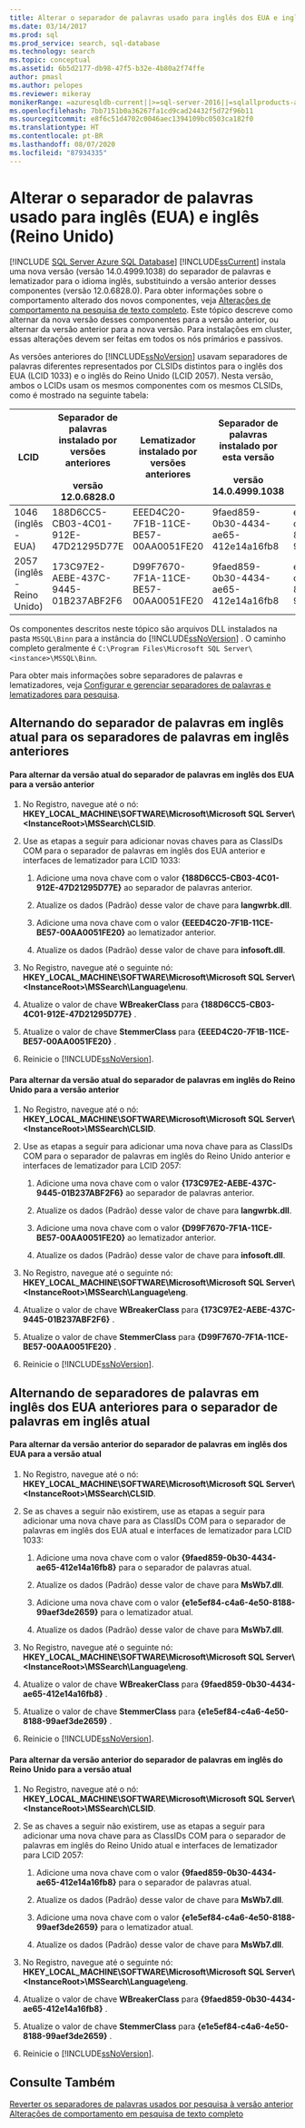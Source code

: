 ```yaml
---
title: Alterar o separador de palavras usado para inglês dos EUA e inglês do Reino Unido | Microsoft Docs
ms.date: 03/14/2017
ms.prod: sql
ms.prod_service: search, sql-database
ms.technology: search
ms.topic: conceptual
ms.assetid: 6b5d2177-db98-47f5-b32e-4b80a2f74ffe
author: pmasl
ms.author: pelopes
ms.reviewer: mikeray
monikerRange: =azuresqldb-current||>=sql-server-2016||=sqlallproducts-allversions||>=sql-server-linux-2017||=azuresqldb-mi-current
ms.openlocfilehash: 7bb7151b0a36267fa1cd9cad24432f5d72f96b11
ms.sourcegitcommit: e8f6c51d4702c0046aec1394109bc0503ca182f0
ms.translationtype: HT
ms.contentlocale: pt-BR
ms.lasthandoff: 08/07/2020
ms.locfileid: "87934335"
---
```

# <a name="change-the-word-breaker-used-for-us-english-and-uk-english"></a>Alterar o separador de palavras usado para inglês (EUA) e inglês (Reino Unido)
[!INCLUDE [SQL Server Azure SQL Database](../../includes/applies-to-version/sql-asdb.md)]
  [!INCLUDE[ssCurrent](../../includes/sscurrent-md.md)] instala uma nova versão (versão 14.0.4999.1038) do separador de palavras e lematizador para o idioma inglês, substituindo a versão anterior desses componentes (versão 12.0.6828.0). Para obter informações sobre o comportamento alterado dos novos componentes, veja [Alterações de comportamento na pesquisa de texto completo](https://docs.microsoft.com/sql/relational-databases/search/full-text-search?view=sql-server-ver15). Este tópico descreve como alternar da nova versão desses componentes para a versão anterior, ou alternar da versão anterior para a nova versão. Para instalações em cluster, essas alterações devem ser feitas em todos os nós primários e passivos.  
  
 As versões anteriores do [!INCLUDE[ssNoVersion](../../includes/ssnoversion-md.md)] usavam separadores de palavras diferentes representados por CLSIDs distintos para o inglês dos EUA (LCID 1033) e o inglês do Reino Unido (LCID 2057). Nesta versão, ambos o LCIDs usam os mesmos componentes com os mesmos CLSIDs, como é mostrado na seguinte tabela:  
  
|LCID|Separador de palavras instalado por versões anteriores<br /><br /> versão 12.0.6828.0|Lematizador instalado por versões anteriores|Separador de palavras instalado por esta versão<br /><br /> versão 14.0.4999.1038|Lematizador instalado por esta versão|  
|----------|-------------------------------------------------------------------------|--------------------------------------------|-----------------------------------------------------------------------|---------------------------------------|  
|1046<br />(inglês - EUA)|188D6CC5-CB03-4C01-912E-47D21295D77E|EEED4C20-7F1B-11CE-BE57-00AA0051FE20|9faed859-0b30-4434-ae65-412e14a16fb8|e1e5ef84-c4a6-4e50-8188-99aef3de2659|  
|2057<br />(inglês - Reino Unido)|173C97E2-AEBE-437C-9445-01B237ABF2F6|D99F7670-7F1A-11CE-BE57-00AA0051FE20|9faed859-0b30-4434-ae65-412e14a16fb8|e1e5ef84-c4a6-4e50-8188-99aef3de2659|  
  
 Os componentes descritos neste tópico são arquivos DLL instalados na pasta `MSSQL\Binn` para a instância do [!INCLUDE[ssNoVersion](../../includes/ssnoversion-md.md)] . O caminho completo geralmente é `C:\Program Files\Microsoft SQL Server\<instance>\MSSQL\Binn`.  
  
 Para obter mais informações sobre separadores de palavras e lematizadores, veja [Configurar e gerenciar separadores de palavras e lematizadores para pesquisa](../../relational-databases/search/configure-and-manage-word-breakers-and-stemmers-for-search.md).  
  
## <a name="switching-from-the-current-english-word-breaker-to-the-previous-english-word-breakers"></a>Alternando do separador de palavras em inglês atual para os separadores de palavras em inglês anteriores  
  
#### <a name="to-switch-from-the-current-version-of-the-us-english-word-breaker-to-the-previous-version"></a>Para alternar da versão atual do separador de palavras em inglês dos EUA para a versão anterior  
  
1.  No Registro, navegue até o nó: **HKEY_LOCAL_MACHINE\SOFTWARE\Microsoft\Microsoft SQL Server\\<InstanceRoot\>\MSSearch\CLSID**.  
  
2.  Use as etapas a seguir para adicionar novas chaves para as ClassIDs COM para o separador de palavras em inglês dos EUA anterior e interfaces de lematizador para LCID 1033:  
  
    1.  Adicione uma nova chave com o valor **{188D6CC5-CB03-4C01-912E-47D21295D77E}** ao separador de palavras anterior.  
  
    2.  Atualize os dados (Padrão) desse valor de chave para **langwrbk.dll**.  
  
    3.  Adicione uma nova chave com o valor **{EEED4C20-7F1B-11CE-BE57-00AA0051FE20}** ao lematizador anterior.  
  
    4.  Atualize os dados (Padrão) desse valor de chave para **infosoft.dll**.  
  
3.  No Registro, navegue até o seguinte nó: **HKEY_LOCAL_MACHINE\SOFTWARE\Microsoft\Microsoft SQL Server\\<InstanceRoot\>\MSSearch\Language\enu**.  
  
4.  Atualize o valor de chave **WBreakerClass** para **{188D6CC5-CB03-4C01-912E-47D21295D77E}** .  
  
5.  Atualize o valor de chave **StemmerClass** para **{EEED4C20-7F1B-11CE-BE57-00AA0051FE20}** .  
  
6.  Reinicie o [!INCLUDE[ssNoVersion](../../includes/ssnoversion-md.md)].  

#### <a name="to-switch-from-the-current-version-of-the-uk-english-word-breaker-to-the-previous-version"></a>Para alternar da versão atual do separador de palavras em inglês do Reino Unido para a versão anterior  
  
1.  No Registro, navegue até o nó: **HKEY_LOCAL_MACHINE\SOFTWARE\Microsoft\Microsoft SQL Server\\<InstanceRoot\>\MSSearch\CLSID**.  
  
2.  Use as etapas a seguir para adicionar uma nova chave para as ClassIDs COM para o separador de palavras em inglês do Reino Unido anterior e interfaces de lematizador para LCID 2057:  
  
    1.  Adicione uma nova chave com o valor **{173C97E2-AEBE-437C-9445-01B237ABF2F6}** ao separador de palavras anterior.  
  
    2.  Atualize os dados (Padrão) desse valor de chave para **langwrbk.dll**.  
  
    3.  Adicione uma nova chave com o valor **{D99F7670-7F1A-11CE-BE57-00AA0051FE20}** ao lematizador anterior.  
  
    4.  Atualize os dados (Padrão) desse valor de chave para **infosoft.dll**.  
  
3.  No Registro, navegue até o seguinte nó: **HKEY_LOCAL_MACHINE\SOFTWARE\Microsoft\Microsoft SQL Server\\<InstanceRoot\>\MSSearch\Language\eng**.  
  
4.  Atualize o valor de chave **WBreakerClass** para **{173C97E2-AEBE-437C-9445-01B237ABF2F6}** .  
  
5.  Atualize o valor de chave **StemmerClass** para **{D99F7670-7F1A-11CE-BE57-00AA0051FE20}** .  
  
6.  Reinicie o [!INCLUDE[ssNoVersion](../../includes/ssnoversion-md.md)].  
  
## <a name="switching-back-from-the-previous-english-word-breakers-to-the-current-english-word-breaker"></a>Alternando de separadores de palavras em inglês dos EUA anteriores para o separador de palavras em inglês atual  
  
#### <a name="to-switch-back-from-the-previous-version-of-the-us-english-word-breaker-to-the-current-version"></a>Para alternar da versão anterior do separador de palavras em inglês dos EUA para a versão atual  
  
1.  No Registro, navegue até o nó: **HKEY_LOCAL_MACHINE\SOFTWARE\Microsoft\Microsoft SQL Server\\<InstanceRoot\>\MSSearch\CLSID**.  
  
2.  Se as chaves a seguir não existirem, use as etapas a seguir para adicionar uma nova chave para as ClassIDs COM para o separador de palavras em inglês dos EUA atual e interfaces de lematizador para LCID 1033:  
  
    1.  Adicione uma nova chave com o valor **{9faed859-0b30-4434-ae65-412e14a16fb8}** para o separador de palavras atual.  
  
    2.  Atualize os dados (Padrão) desse valor de chave para **MsWb7.dll**.  
  
    3.  Adicione uma nova chave com o valor **{e1e5ef84-c4a6-4e50-8188-99aef3de2659}** para o lematizador atual.  
  
    4.  Atualize os dados (Padrão) desse valor de chave para **MsWb7.dll**.  
  
3.  No Registro, navegue até o seguinte nó: **HKEY_LOCAL_MACHINE\SOFTWARE\Microsoft\Microsoft SQL Server\\<InstanceRoot\>\MSSearch\Language\eng**.  
  
4.  Atualize o valor de chave **WBreakerClass** para **{9faed859-0b30-4434-ae65-412e14a16fb8}** .  
  
5.  Atualize o valor de chave **StemmerClass** para **{e1e5ef84-c4a6-4e50-8188-99aef3de2659}** .  
  
6.  Reinicie o [!INCLUDE[ssNoVersion](../../includes/ssnoversion-md.md)].  
  
#### <a name="to-switch-back-from-the-previous-version-of-the-uk-english-word-breaker-to-the-current-version"></a>Para alternar da versão anterior do separador de palavras em inglês do Reino Unido para a versão atual  
  
1.  No Registro, navegue até o nó: **HKEY_LOCAL_MACHINE\SOFTWARE\Microsoft\Microsoft SQL Server\\<InstanceRoot\>\MSSearch\CLSID**.  
  
2.  Se as chaves a seguir não existirem, use as etapas a seguir para adicionar uma nova chave para as ClassIDs COM para o separador de palavras em inglês do Reino Unido atual e interfaces de lematizador para LCID 2057:  
  
    1.  Adicione uma nova chave com o valor **{9faed859-0b30-4434-ae65-412e14a16fb8}** para o separador de palavras atual.  
  
    2.  Atualize os dados (Padrão) desse valor de chave para **MsWb7.dll**.  
  
    3.  Adicione uma nova chave com o valor **{e1e5ef84-c4a6-4e50-8188-99aef3de2659}** para o lematizador atual.  
  
    4.  Atualize os dados (Padrão) desse valor de chave para **MsWb7.dll**.  
  
3.  No Registro, navegue até o seguinte nó: **HKEY_LOCAL_MACHINE\SOFTWARE\Microsoft\Microsoft SQL Server\\<InstanceRoot\>\MSSearch\Language\eng**.  
  
4.  Atualize o valor de chave **WBreakerClass** para **{9faed859-0b30-4434-ae65-412e14a16fb8}** .  
  
5.  Atualize o valor de chave **StemmerClass** para **{e1e5ef84-c4a6-4e50-8188-99aef3de2659}** .  
  
6.  Reinicie o [!INCLUDE[ssNoVersion](../../includes/ssnoversion-md.md)].  
  
## <a name="see-also"></a>Consulte Também  
 [Reverter os separadores de palavras usados por pesquisa à versão anterior](../../relational-databases/search/revert-the-word-breakers-used-by-search-to-the-previous-version.md)   
 [Alterações de comportamento em pesquisa de texto completo](https://docs.microsoft.com/sql/relational-databases/search/full-text-search?view=sql-server-ver15)  
  
  
